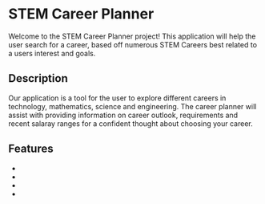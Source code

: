 # STEM Career Planner
Welcome to the STEM Career Planner project! This application will help the user search for a career, based off numerous STEM Careers best related to a users interest and goals.

## Description
Our application is a tool for the user to explore different careers in technology, mathematics, science and engineering. The career planner will assist with providing information on career outlook, requirements and recent salaray ranges for a confident thought about choosing your career.

## Features
*  
* 
* 
* 
